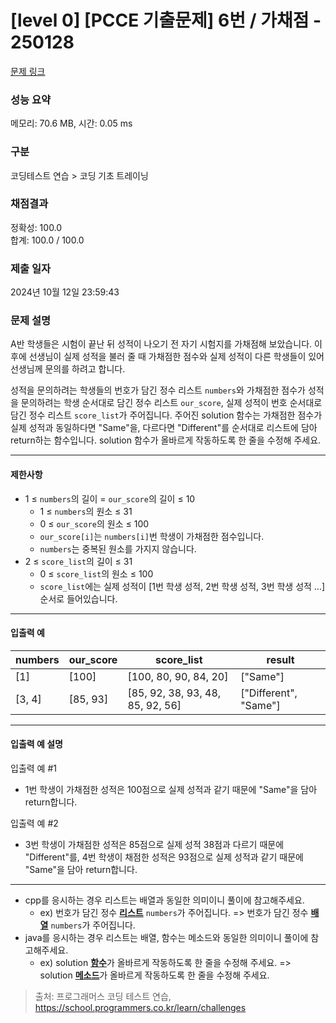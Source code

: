 # [level 0] [PCCE 기출문제] 6번 / 가채점 - 250128 

[문제 링크](https://school.programmers.co.kr/learn/courses/30/lessons/250128) 

### 성능 요약

메모리: 70.6 MB, 시간: 0.05 ms

### 구분

코딩테스트 연습 > 코딩 기초 트레이닝

### 채점결과

정확성: 100.0<br/>합계: 100.0 / 100.0

### 제출 일자

2024년 10월 12일 23:59:43

### 문제 설명

<p>A반 학생들은 시험이 끝난 뒤 성적이 나오기 전 자기 시험지를 가채점해 보았습니다. 이후에 선생님이 실제 성적을 불러 줄 때 가채점한 점수와 실제 성적이 다른 학생들이 있어 선생님께 문의를 하려고 합니다.</p>

<p>성적을 문의하려는 학생들의 번호가 담긴 정수 리스트 <code>numbers</code>와 가채점한 점수가 성적을 문의하려는 학생 순서대로 담긴 정수 리스트 <code>our_score</code>, 실제 성적이 번호 순서대로 담긴 정수 리스트 <code>score_list</code>가 주어집니다. 주어진 solution 함수는 가채점한 점수가 실제 성적과 동일하다면 "Same"을, 다르다면 "Different"를 순서대로 리스트에 담아 return하는 함수입니다. solution 함수가 올바르게 작동하도록 한 줄을 수정해 주세요.</p>

<hr>

<h4>제한사항</h4>

<ul>
<li>1 ≤ <code>numbers</code>의 길이 = <code>our_score</code>의 길이 ≤ 10

<ul>
<li>1 ≤ <code>numbers</code>의 원소 ≤ 31</li>
<li>0 ≤ <code>our_score</code>의 원소 ≤ 100</li>
<li><code>our_score[i]</code>는 <code>numbers[i]</code>번 학생이 가채점한 점수입니다.</li>
<li><code>numbers</code>는 중복된 원소를 가지지 않습니다.</li>
</ul></li>
<li>2 ≤ <code>score_list</code>의 길이 ≤ 31

<ul>
<li>0 ≤ <code>score_list</code>의 원소 ≤ 100</li>
<li><code>score_list</code>에는 실제 성적이 [1번 학생 성적, 2번 학생 성적, 3번 학생 성적 …] 순서로 들어있습니다.</li>
</ul></li>
</ul>

<hr>

<h4>입출력 예</h4>
<table class="table">
        <thead><tr>
<th>numbers</th>
<th>our_score</th>
<th>score_list</th>
<th>result</th>
</tr>
</thead>
        <tbody><tr>
<td>[1]</td>
<td>[100]</td>
<td>[100, 80, 90, 84, 20]</td>
<td>["Same"]</td>
</tr>
<tr>
<td>[3, 4]</td>
<td>[85, 93]</td>
<td>[85, 92, 38, 93, 48, 85, 92, 56]</td>
<td>["Different", "Same"]</td>
</tr>
</tbody>
      </table>
<hr>

<h4>입출력 예 설명</h4>

<p>입출력 예 #1</p>

<ul>
<li>1번 학생이 가채점한 성적은 100점으로 실제 성적과 같기 때문에 "Same"을 담아 return합니다.</li>
</ul>

<p>입출력 예 #2</p>

<ul>
<li>3번 학생이 가채점한 성적은 85점으로 실제 성적 38점과 다르기 때문에 "Different"를, 4번 학생이 채점한 성적은 93점으로 실제 성적과 같기 때문에 "Same"을 담아 return합니다.</li>
</ul>

<hr>

<ul>
<li>cpp를 응시하는 경우 리스트는 배열과 동일한 의미이니 풀이에 참고해주세요.

<ul>
<li>ex) 번호가 담긴 정수 <u><strong>리스트</strong></u> <code>numbers</code>가 주어집니다. =&gt; 번호가 담긴 정수 <u><strong>배열</strong></u> <code>numbers</code>가 주어집니다.</li>
</ul></li>
<li>java를 응시하는 경우 리스트는 배열, 함수는 메소드와 동일한 의미이니 풀이에 참고해주세요.

<ul>
<li>ex) solution <u><strong>함수</strong></u>가 올바르게 작동하도록 한 줄을 수정해 주세요. =&gt; solution <u><strong>메소드</strong></u>가 올바르게 작동하도록 한 줄을 수정해 주세요.</li>
</ul></li>
</ul>


> 출처: 프로그래머스 코딩 테스트 연습, https://school.programmers.co.kr/learn/challenges